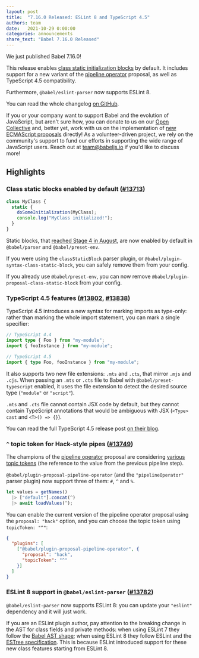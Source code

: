 ```yaml
---
layout: post
title:  "7.16.0 Released: ESLint 8 and TypeScript 4.5"
authors: team
date:   2021-10-29 0:00:00
categories: announcements
share_text: "Babel 7.16.0 Released"
---
```


We just published Babel 7.16.0!

This release enables [class static initialization blocks](https://github.com/tc39/proposal-class-static-block) by default. It includes support for a new variant of the [pipeline operator](https://github.com/tc39/proposal-pipeline-operator) proposal, as well as TypeScript 4.5 compatibility.

Furthermore, `@babel/eslint-parser` now supports ESLint 8.

You can read the whole changelog [on GitHub](https://github.com/babel/babel/releases/tag/v7.16.0).

<!-- truncate -->

If you or your company want to support Babel and the evolution of JavaScript, but aren't sure how, you can donate to us on our [Open Collective](https://github.com/babel/babel?sponsor=1) and, better yet, work with us on the implementation of [new ECMAScript proposals](https://github.com/babel/proposals) directly! As a volunteer-driven project, we rely on the community's support to fund our efforts in supporting the wide range of JavaScript users. Reach out at [team@babeljs.io](mailto:team@babeljs.io) if you'd like to discuss more!

## Highlights

### Class static blocks enabled by default ([#13713](https://github.com/babel/babel/pull/13713))

```js title="JavaScript"
class MyClass {
  static {
    doSomeInitialization(MyClass);
    console.log("MyClass initialized!");
  }
}
```

Static blocks, that [reached Stage 4 in August](https://github.com/tc39/notes/blob/HEAD/meetings/2021-08/aug-31.md#class-static-initialization-blocks-for-stage-4), are now enabled by default in `@babel/parser` and `@babel/preset-env`.

If you were using the `classStaticBlock` parser plugin, or `@babel/plugin-syntax-class-static-block`, you can safely remove them from your config.

If you already use `@babel/preset-env`, you can now remove `@babel/plugin-proposal-class-static-block` from your config.

### TypeScript 4.5 features ([#13802](https://github.com/babel/babel/pull/13802), [#13838](https://github.com/babel/babel/pull/13838))

TypeScript 4.5 introduces a new syntax for marking imports as type-only: rather than marking the whole import statement, you can mark a single specifier:
```ts
// TypeScript 4.4
import type { Foo } from "my-module";
import { fooInstance } from "my-module";

// TypeScript 4.5
import { type Foo, fooInstance } from "my-module";
```

It also supports two new file extensions: `.mts` and `.cts`, that mirror `.mjs` and `.cjs`. When passing an `.mts` or `.cts` file to Babel with `@babel/preset-typescript` enabled, it uses the file extension to detect the desired source type (`"module"` or `"script"`).

`.mts` and `.cts` file cannot contain JSX code by default, but they cannot contain TypeScript annotations that would be ambiguous with JSX (`<Type> cast` and `<T>() => {}`).

You can read the full TypeScript 4.5 release post [on their blog](https://devblogs.microsoft.com/typescript/announcing-typescript-4-5/).

### `^` topic token for Hack-style pipes ([#13749](https://github.com/babel/babel/pull/13749))

The champions of the [pipeline operator](https://github.com/tc39/proposal-pipeline-operator) proposal are considering [various topic tokens](https://github.com/tc39/proposal-pipeline-operator/wiki/Bikeshedding-the-Hack-topic-token) (the reference to the value from the previous pipeline step).

`@babel/plugin-proposal-pipeline-operator` (and the `"pipelineOperator"` parser plugin) now support three of them: `#`, `^` and `%`.

```js title="JavaScript"
let values = getNames()
  |> ["default"].concat(^)
  |> await loadValues(^);
```

You can enable the current version of the pipeline operator proposal using the `proposal: "hack"` option, and you can choose the topic token using `topicToken: "^"`:
```json title="babel.config.json"
{
  "plugins": [
    ["@babel/plugin-proposal-pipeline-operator", {
      "proposal": "hack",
      "topicToken": "^"
    }]
  ]
}
```

### ESLint 8 support in `@babel/eslint-parser` ([#13782](https://github.com/babel/babel/pull/13782))

`@babel/eslint-parser` now supports ESLint 8: you can update your `"eslint"` dependency and it will just work.

If you are an ESLint plugin author, pay attention to the breaking change in the AST for class fields and private methods: when using ESLint 7 they follow the [Babel AST shape](https://github.com/babel/babel/blob/v7.16.0/packages/babel-parser/ast/spec.md); when using ESLint 8 they follow ESLint and the [ESTree specification](https://github.com/estree/estree/blob/91f49977f1f05dea86c112a070a703bb37f5722d/es2022.md#propertydefinition). This is because ESLint introduced support for these new class features starting from ESLint 8.
